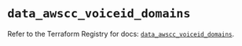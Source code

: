 # `data_awscc_voiceid_domains`

Refer to the Terraform Registry for docs: [`data_awscc_voiceid_domains`](https://registry.terraform.io/providers/hashicorp/awscc/0.70.0/docs/data-sources/voiceid_domains).
